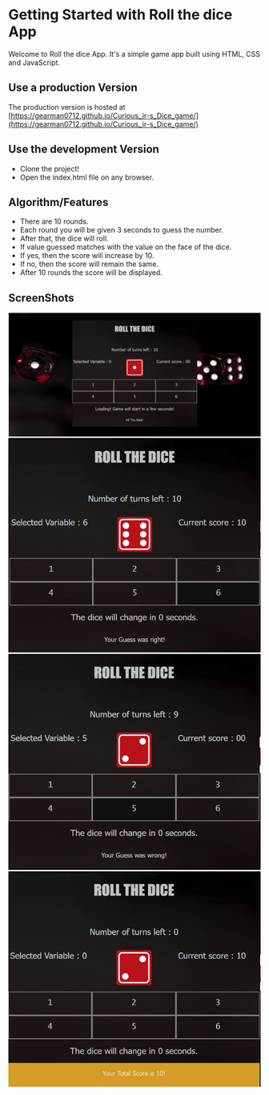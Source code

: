 # Getting Started with Roll the dice App
Welcome to Roll the dice App. It's a simple game app built  using HTML, CSS and JavaScript.


## Use a production Version
The production version is hosted at [https://gearman0712.github.io/Curious_jr-s_Dice_game/](https://gearman0712.github.io/Curious_jr-s_Dice_game/)

## Use the development Version

- Clone the project!
- Open the index.html file on any browser.

## Algorithm/Features

- There are 10 rounds.
- Each round you will be given 3 seconds to guess the number.
- After that, the  dice will roll.
- If value guessed matches  with the value on the face of the dice.
- If yes, then the score will increase by 10.
- If no, then the score will remain the same.
- After 10 rounds  the score will be displayed.
  

## ScreenShots 
![](screenshots/cap1.JPG)
![](screenshots/cap2.JPG)
![](screenshots/cap4.JPG)
![](screenshots/cap3.JPG)

